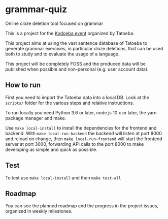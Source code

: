 # grammar-quiz
Online cloze deletion tool focused on grammar

This is a project for the [Kodoeba event](https://blog.tatoeba.org/2020/05/announcing-kodoeba-1.html) organized
by Tatoeba.

This project aims at using the vast sentence database of Tatoeba to generate grammar exercises, in particular cloze
deletions, that can be used both to study and to evaluate the usage of a language.

This project will be completely FOSS and the produced data will be published when possible and non-personal
(e.g. user account data).


## How to run

First you need to import the Tatoeba data into a local DB. Look at the `scripts/` folder for the various steps and
relative instructions.

To run locally you need Python 3.6 or later, node.js 10.x or later, the yarn package manager and make.

Use `make local-install` to install the dependencies for the frontend and backend.
With `make local-run-backend` the backend will listen at port 8000 and reload on change, then
`make local-run-frontend` will start the frontend server at port 3000, forwarding API calls to the port 8000 to
make developing as simple and quick as possible.

## Test

To test use `make local-install` and then `make test-all`

## Roadmap

You can see the planned roadmap and the progress in the project issues, organized in weekly milestones.
